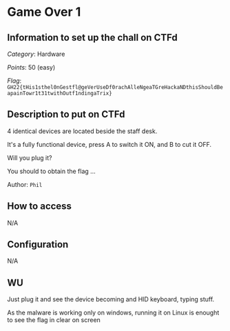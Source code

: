 # Game Over 1

## Information to set up the chall on CTFd

_Category_: Hardware

_Points_: 50 (easy)

_Flag_: `GH22{tHis1sthel0nGestfl@geVerUseDf0rachAlleNgeaTGreHackaNDthisShouldBeapainTowr1t31twithOutf1ndingaTrix}`

## Description to put on CTFd

4 identical devices are located beside the staff desk.

It's a fully functional device, press A to switch it ON, and B to cut it OFF.

Will you plug it?

You should to obtain the flag ...

Author: `Phil`

## How to access

N/A

## Configuration

N/A

## WU

Just plug it and see the device becoming and HID keyboard, typing stuff.

As the malware is working only on windows, running it on Linux is enought to see the flag in clear on screen
